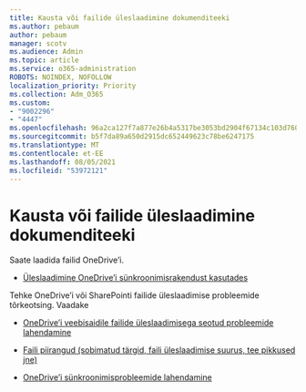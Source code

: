 ```yaml
---
title: Kausta või failide üleslaadimine dokumenditeeki
ms.author: pebaum
author: pebaum
manager: scotv
ms.audience: Admin
ms.topic: article
ms.service: o365-administration
ROBOTS: NOINDEX, NOFOLLOW
localization_priority: Priority
ms.collection: Adm_O365
ms.custom:
- "9002296"
- "4447"
ms.openlocfilehash: 96a2ca127f7a877e26b4a5317be3053bd2904f67134c103d760823d73f3b5570
ms.sourcegitcommit: b5f7da89a650d2915dc652449623c78be6247175
ms.translationtype: MT
ms.contentlocale: et-EE
ms.lasthandoff: 08/05/2021
ms.locfileid: "53972121"
---
```

# <a name="upload-a-folder-or-files-to-a-document-library"></a>Kausta või failide üleslaadimine dokumenditeeki

Saate laadida failid OneDrive’i.

- [Üleslaadimine OneDrive’i sünkroonimisrakendust kasutades](https://support.office.com/article/sync-files-with-onedrive-in-windows-615391c4-2bd3-4aae-a42a-858262e42a49)

Tehke OneDrive’i või SharePointi failide üleslaadimise probleemide tõrkeotsing. Vaadake

- [OneDrive’i veebisaidile failide üleslaadimisega seotud probleemide lahendamine](https://support.office.com/article/Fix-problems-uploading-files-on-the-OneDrive-website-9afcc4a0-e344-4bc9-9c9d-59d3e802247e)

- [Faili piirangud (sobimatud tärgid, faili üleslaadimise suurus, tee pikkused jne)](https://support.office.com/article/invalid-file-names-and-file-types-in-onedrive-onedrive-for-business-and-sharepoint-64883a5d-228e-48f5-b3d2-eb39e07630fa)

- [OneDrive’i sünkroonimisprobleemide lahendamine](https://support.office.com/article/Fix-OneDrive-sync-problems-83ab0d8a-8400-45b0-8dcf-dc8aa8a6bcf8)
